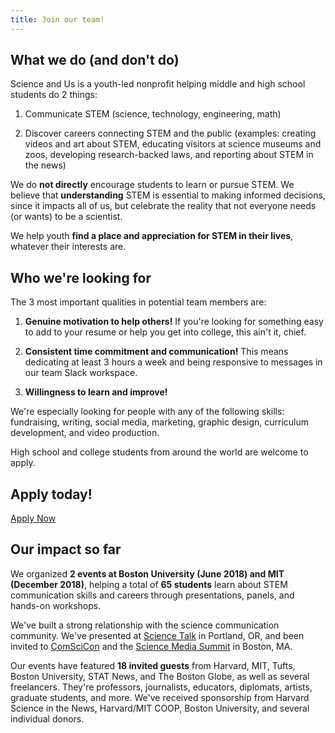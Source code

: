 ```yaml
---
title: Join our team!
---
```


<div class="row half-half" markdown="1">

<article markdown="1">

## What we do (and don't do)

Science and Us is a youth-led nonprofit helping middle and high school students do 2 things:

1. Communicate STEM (science, technology, engineering, math)

2. Discover careers connecting STEM and the public (examples: creating videos and art about STEM, educating visitors at science museums and zoos, developing research-backed laws, and reporting about STEM in the news)

We do **not directly** encourage students to learn or pursue STEM. We believe that **understanding** STEM is essential to making informed decisions, since it impacts all of us, but celebrate the reality that not everyone needs (or wants) to be a scientist.

We help youth **find a place and appreciation for STEM in their lives**, whatever their interests are.

## Who we're looking for

The 3 most important qualities in potential team members are:

1. **Genuine motivation to help others!** If you're looking for something easy to add to your resume or help you get into college, this ain't it, chief.

2. **Consistent time commitment and communication!** This means dedicating at least 3 hours a week and being responsive to messages in our team Slack workspace.

3. **Willingness to learn and improve!**

We're especially looking for people with any of the following skills: fundraising, writing, social media, marketing, graphic design, curriculum development, and video production.

High school and college students from around the world are welcome to apply.

</article>

<article markdown="1">

## Apply today!

<a class="button button-primary" href="https://forms.gle/9qfjjHYCj5Y1NJgu6">Apply Now</a>

## Our impact so far

We organized **2 events at Boston University (June 2018) and MIT (December 2018)**, helping a total of **65 students** learn about STEM communication skills and careers through presentations, panels, and hands-on workshops.

We've built a strong relationship with the science communication community. We've presented at [Science Talk](https://sciencetalk.org) in Portland, OR, and been invited to [ComSciCon](https://comscicon.com) and the [Science Media Summit](https://sciencemediasummit.org) in Boston, MA.

Our events have featured **18 invited guests** from Harvard, MIT, Tufts, Boston University, STAT News, and The Boston Globe, as well as several freelancers. They're professors, journalists, educators, diplomats, artists, graduate students, and more. We've received sponsorship from Harvard Science in the News, Harvard/MIT COOP, Boston University, and several individual donors.

</article>

</div>